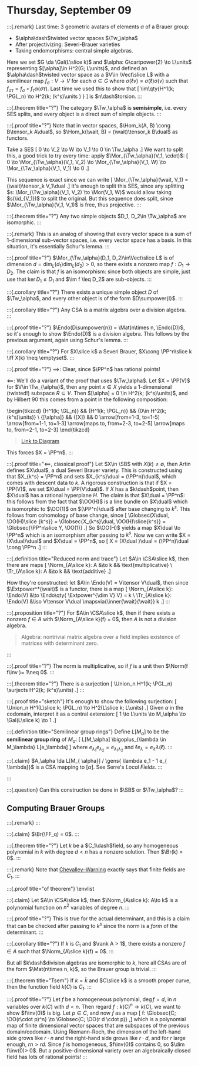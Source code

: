# Thursday, September 09

:::{.remark}
Last time: 3 geometric avatars of elements $\alpha$ of a Brauer group:

- $\alpha\dash$twisted vector spaces $\Tw_\alpha$
- After projectivizing: Severi-Brauer varieties
- Taking endomorphisms: central simple algebras.

Here we set $G \da \Gal(L\slice k)$ and $\alpha: G\cartpower{2} \to L\units$ representing $[\alpha]\in H^2(G; L\units)$, and defined an $\alpha\dash$twisted vector space as a $V\in \Vect\slice L$ with a semilinear map $f_\sigma: V\to V$ for each $\sigma\in G$ where $\sigma(\ell v) = \sigma(\ell) \sigma(v)$ such that $f_{ \sigma \tau} = f_{ \sigma} \circ f_{ \tau} \alpha(\sigma\tau)$.
Last time we used this to show that 
\[
\im\qty{H^1(k; \PGL_n) \to H^2(k; (k^s)\units ) }
\]
is $n\dash$torsion.
:::

:::{.theorem title="?"}
The category $\Tw_\alpha$ is **semisimple**, i.e. every SES splits, and every object is a direct sum of simple objects.
:::

:::{.proof title="?"}
Note that in vector spaces, $\Hom_k(A, B) \cong B\tensor_k A\dual$, so $\Hom_k(\wait, B) = (\wait)\tensor_k B\dual$ as functors.

Take a SES
\[
0 \to V_2 \to W \to V_1 \to 0 \in \Tw_\alpha
.\]
We want to split this, a good trick to try every time: apply $\Mor_{\Tw_\alpha}(V_1, \cdot)$:
\[
0 \to 
\Mor_{\Tw_\alpha}(V_1, V_2)
\to
\Mor_{\Tw_\alpha}(V_1, W)
\to
\Mor_{\Tw_\alpha}(V_1, V_1)
\to 0
.\]

This sequence is exact since we can write 
\[
\Mor_{\Tw_\alpha}(\wait, V_1) = (\wait)\tensor_k V_1\dual
.\]
It's enough to split this SES, since any splitting $s: \Mor_{\Tw_\alpha}(V_1, V_2) \to \Mor(V_1, W)$ would allow taking $s(\id_{V_1})$ to split the original.
But this sequence does split, since $\Mor_{\Tw_\alpha}(V_1, V_1)$ is free, thus projective.
:::

:::{.theorem title="?"}
Any two simple objects $D_1, D_2\in \Tw_\alpha$ are isomorphic.
:::

:::{.remark}
This is an analog of showing that every vector space is a sum of 1-dimensional sub-vector spaces, i.e. every vector space has a basis.
In this situation, it's essentially Schur's lemma.
:::

:::{.proof title="?"}
$\Mor_{\Tw_\alpha}(D_1, D_2)\in\Vect\slice L$ is of dimension $d = \dim_L(d_1) \dim_L(d_2) > 0$, so there exists a nonzero map $f:D_1\to D_2$.
The claim is that $f$ is an isomorphism: since both objects are simple, just use that $\ker D_1 \leq D_1$ and $\im f \leq D_2$ are sub-objects.
:::

:::{.corollary title="?"}
There exists a unique simple object $D$ of $\Tw_\alpha$, and every other object is of the form $D\sumpower{I}$.
:::

:::{.corollary title="?"}
Any CSA is a matrix algebra over a division algebra.
:::

:::{.proof title="?"}
$\Endo(D\sumpower{n}) = \Mat(n\times n, \Endo(D))$, so it's enough to show $\Endo(D)$ is a division algebra.
This follows by the previous argument, again using Schur's lemma.
:::

:::{.corollary title="?"}
For $X\slice k$ a Severi Brauer, $X\cong \PP^n\slice k \iff X(k) \neq \emptyset$.
:::

:::{.proof title="?"}
$\implies$:
Clear, since $\PP^n$ has rational points!

$\impliedby$:
We'll do a variant of the proof that uses $\Tw_\alpha$.
Let $X = \PP(V)$ for $V\in \Tw_{\alpha}$, then any point $x\in X$ yields a 1-dimensional (twisted!) subspace $R \subseteq V$.
Then $[\alpha] = 0 \in H^2(k; (k^s)\units)$, and by Hilbert 90 this comes from a point in the following composition:


\begin{tikzcd}
	{H^1(k; \GL_n)} && {H^1(k; \PGL_n)} && {0\in H^2(k; (k^s)\units)} \\
	{[\alpha]} && {[X]} && 0
	\arrow[from=1-3, to=1-5]
	\arrow[from=1-1, to=1-3]
	\arrow[maps to, from=2-3, to=2-5]
	\arrow[maps to, from=2-1, to=2-3]
\end{tikzcd}

> [Link to Diagram](https://q.uiver.app/?q=WzAsNixbMCwwLCJIXjEoazsgXFxHTF9uKSJdLFsyLDAsIkheMShrOyBcXFBHTF9uKSJdLFs0LDAsIjBcXGluIEheMihrOyAoa15zKVxcdW5pdHMpIl0sWzAsMSwiW1xcYWxwaGFdIl0sWzIsMSwiW1hdIl0sWzQsMSwiMCJdLFsxLDJdLFswLDFdLFs0LDUsIiIsMCx7InN0eWxlIjp7InRhaWwiOnsibmFtZSI6Im1hcHMgdG8ifX19XSxbMyw0LCIiLDAseyJzdHlsZSI6eyJ0YWlsIjp7Im5hbWUiOiJtYXBzIHRvIn19fV1d)

This forces $X = \PP^n$.
:::

:::{.proof title="$\impliedby$, classical proof"}
Let $X\in \SB$ with $X(k) \neq \emptyset$, then Artin defines $X\dual$, a dual Severi Brauer variety.
This is constructed using that $X_{k^s} = \PP^n$ and sets $X_{k^s}\dual = (\PP^n)\dual$, which comes with descent data to $k$.
A rigorous construction is that if $X = \PP(V)$, we set $X\dual = \PP(V\dual)$.
If $X$ has a $k\dash$point, then $X\dual$ has a rational hyperplane $H$.
The claim is that $X\dual = \PP^n$: this follows from the fact that $\OO(H)$ is a line bundle on $X\dual$ which is isomorphic to $\OO(1)$ on $(\PP^n)\dual$ after base changing to $k^s$.
This follows from cohomology of base change, since
\[
\Globsec{X\dual, \OO(H)\slice {k^s}} = \Globsec{X_{k^s}\dual, \OO(H)\slice{k^s}} = \Globsec{\PP^n\slice Y, \OO(1)}
.\]
So $\OO(H)$ yields a map $X\dual \to \PP^n$ which is an isomorphism after passing to $k^s$.
Now we can write $X = (X\dual)\dual$ and $X\dual = \PP^n$, so 
\[
X = (X\dual )\dual = (\PP^n)\dual \cong \PP^n
.\]
:::

:::{.definition title="Reduced norm and trace"}
Let $A\in \CSA\slice k$, then there are maps
\[
\Norm_{A\slice k}: A &\to k && \text{multiplicative} \\
\Tr_{A\slice k}: A &\to k && \text{additive}
.\]

How they're constructed: let $A\in \Endo(V) = V\tensor V\dual$, then since $\Extpower^*(\wait)$ is a functor, there is a map
\[
\Norm_{A\slice k}: \Endo(V) &\to \Endo\qty{ \Extpower^{\dim V} V} = k \\
\Tr_{A\slice k}: \Endo(V) &\iso V\tensor V\dual \mapsvia{\inner{\wait}{\wait}} k
.\]
:::

:::{.proposition title="?"}
For $A\in \CSA\slice k$, then if there exists a nonzero $f\in A$ with $\Norm_{A\slice k}(f) = 0$, then $A$ is not a division algebra.

> Algebra: nontrivial matrix algebra over a field implies existence of matrices with determinant zero.

:::

:::{.proof title="?"}
The norm is multiplicative, so if $f$ is a unit then $\Norm(f f\inv )= 1\neq 0$.
:::

:::{.theorem title="?"}
There is a surjection
\[
\Union_n H^1(k; \PGL_n) \surjects H^2(k; (k^s)\units)
.\]
:::

:::{.proof title="sketch"}
It's enough to show the following surjection:
\[
\Union_n H^1(L\slice k; \PGL_n) \to H^2(L\slice k; L\units)
.\]
Given $\alpha$ in the codomain, interpret it as a central extension:
\[
1 \to L\units \to M_\alpha \to \Gal(L\slice k) \to 1
.\]

:::{.definition title="Semilinear group rings"}
Define $L[M_\alpha]$ to be the **semilinear group ring** of $M_\alpha$:
\[
L[M_\alpha] \bigoplus_{\lambda \in M_\lambda} L[e_\lambda]
\]
where $e_{\lambda_1} e_{ \lambda_2} = e_{ \lambda_1 \lambda_2}$ and $\ell e_{ \lambda} = e_{\lambda} \lambda(\ell)$.
:::

:::{.claim}
$A_\alpha \da L[M_{ \alpha}] / \gens{ \lambda e_1 - 1 e_{ \lambda}}$ is a CSA mapping to $[\alpha]$.
See Serre's *Local Fields*.
:::

:::

:::{.question}
Can this construction be done in $\SB$ or $\Tw_\alpha$?
:::

## Computing Brauer Groups

:::{.remark}
:::

:::{.claim}
$\Br(\FF_q) = 0$.
:::

:::{.theorem title="?"}
Let $k$ be a $C_1\dash$field, so any homogeneous polynomial in $k$ with degree $d < n$ has a nonzero solution.
Then $\Br(k) = 0$.
:::

:::{.remark}
Note that [Chevalley–Warning](https://www.wikiwand.com/en/Chevalley%E2%80%93Warning_theorem) exactly says that finite fields are $C_1$.
:::

:::{.proof title="of theorem"}
\envlist

:::{.claim}
Let $A\in \CSA\slice k$, then $\Norm_{A\slice k}: A\to k$ is a polynomial function on $n^2$ variables of degree $n$.
:::

:::{.proof title="?"}
This is true for the actual determinant, and this is a claim that can be checked after passing to $k^s$ since the norm is a *form* of the determinant.
:::

:::{.corollary title="?"}
If $k$ is $C_1$ and $\rank A > 1$, there exists a nonzero $f\in A$ such that $\Norm_{A\slice k}(f) = 0$.
:::

But all $k\dash$division algebras are isomorphic to $k$, here all CSAs are of the form $\Mat(n\times n, k)$, so the Brauer group is trivial.
:::

:::{.theorem title="Tsem"}
If $k = \bar k$ and $C\slice k$ is a smooth proper curve, then the function field $k(C)$ is $C_1$.
:::

:::{.proof title="?"}
Let $f$ be a homogeneous polynomial, $\deg f = d$, in $n$ variables over $k(C)$ with $d < n$.
Then regard $f: k(C)^n \to k(C)$, we want to show $f\inv(0)$ is big.
Let $p\in C$, 
and now $f$ as a map 
\[
f: \Globsec{C; \OO(r\cdot p)^n} \to \Globsec{C; \OO(r d \cdot p)}
,\]
which is a polynomial map of finite dimensional vector spaces that are subspaces of the previous domain/codomain.
Using Riemann-Roch, the dimension of the left-hand side grows like $r\cdot n$ and the right-hand side grows like $r\cdot d$, and for $r$ large enough, $rn > rd$.
Since $f$ is homogeneous, $f\inv(0)$ contains 0, so $\dim f\inv(0)> 0$.
But a positive-dimensional variety over an algebraically closed field has lots of rational points!
:::








